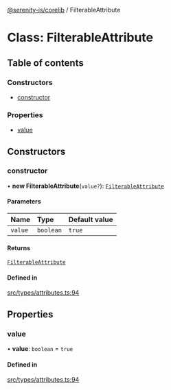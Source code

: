 [@serenity-is/corelib](../README.md) / FilterableAttribute

# Class: FilterableAttribute

## Table of contents

### Constructors

- [constructor](FilterableAttribute.md#constructor)

### Properties

- [value](FilterableAttribute.md#value)

## Constructors

### constructor

• **new FilterableAttribute**(`value?`): [`FilterableAttribute`](FilterableAttribute.md)

#### Parameters

| Name | Type | Default value |
| :------ | :------ | :------ |
| `value` | `boolean` | `true` |

#### Returns

[`FilterableAttribute`](FilterableAttribute.md)

#### Defined in

[src/types/attributes.ts:94](https://github.com/serenity-is/serenity/blob/master/packages/corelib/src/types/attributes.ts#L94)

## Properties

### value

• **value**: `boolean` = `true`

#### Defined in

[src/types/attributes.ts:94](https://github.com/serenity-is/serenity/blob/master/packages/corelib/src/types/attributes.ts#L94)
